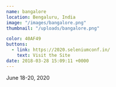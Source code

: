 ```yaml
---
name: bangalore
location: Bengaluru, India
image: "/images/bangalore.png"
thumbnail: "/uploads/bangalore.png"

color: 40AF49
buttons:
  - link: https://2020.seleniumconf.in/
    text: Visit the Site
date: 2018-03-28 15:09:11 +0000
---
```


June 18-20, 2020
